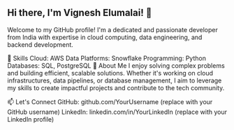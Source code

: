 ## Hi there, I'm Vignesh Elumalai! 👋

Welcome to my GitHub profile! I'm a dedicated and passionate developer from India with expertise in cloud computing, data engineering, and backend development.

🔧 Skills
Cloud: AWS
Data Platforms: Snowflake
Programming: Python
Databases: SQL, PostgreSQL
💼 About Me
I enjoy solving complex problems and building efficient, scalable solutions. Whether it's working on cloud infrastructures, data pipelines, or database management, I aim to leverage my skills to create impactful projects and contribute to the tech community.

📫 Let's Connect
GitHub: github.com/YourUsername (replace with your GitHub username)
LinkedIn: linkedin.com/in/YourLinkedIn (replace with your LinkedIn profile)
